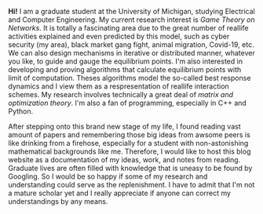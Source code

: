 **Hi!** I am a graduate student at the University of Michigan, studying Electrical and Computer Engineering. My current research interest is *Game Theory on Networks*. It is totally a fascinating area due to the great number of reallife activities explained and even predicted by this model, such as cyber security (my area), black market gang fight, animal migration, Covid-19, etc. We can also design mechanisms in iterative or distributed manner, whatever you like, to guide and gauge the equilibrium points. I'm also interested in developing and proving algorithms that calculate equilibrium points with limit of computation. Theses algorithms model the so-called best response dynamics and I view them as a respresentation of reallife interaction schemes. My research involves technically a great deal of *matrix and optimization theory*. I'm also a fan of programming, especially in C++ and Python.

After stepping onto this brand new stage of my life, I found reading vast amount of papers and remembering those big ideas from awsome peers is like drinking from a firehose, especially for a student with non-astonishing mathematical backgrounds like me. Therefore, I would like to host this blog website as a documentation of my ideas, work, and notes from reading. Graduate lives are often filled with knowledge that is uneasy to be found by Googling. So I would be so happy if some of my research and understanding could serve as the replenishment. I have to admit that I'm not a mature scholar yet and I really appreciate if anyone can correct my understandings by any means.
